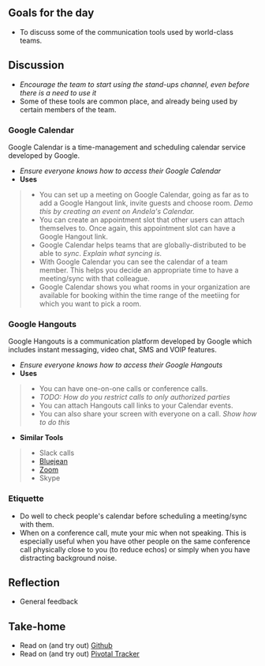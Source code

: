 ## Goals for the day
* To discuss some of the communication tools used by world-class teams.

## Discussion
* *Encourage the team to start using the stand-ups channel, even before there is a need to use it*
* Some of these tools are common place, and already being used by certain members of the team.

### Google Calendar
Google Calendar is a time-management and scheduling calendar service developed by Google.
* *Ensure everyone knows how to access their Google Calendar*
* __Uses__
> * You can set up a meeting on Google Calendar, going as far as to add a Google Hangout link, invite guests and choose room. *Demo this by creating an event on Andela's Calendar.*
> * You can create an appointment slot that other users can attach themselves to. Once again, this appointment slot can have a Google Hangout link.
> * Google Calendar helps teams that are globally-distributed to be able to *sync*. *Explain what syncing is.*
> * With Google Calendar you can see the calendar of a team member. This helps you decide an appropriate time to have a meeting/sync with that colleague.
> * Google Calendar shows you what rooms in your organization are available for booking within the time range of the meetiing for which you want to pick a room.

### Google Hangouts
Google Hangouts is a communication platform developed by Google which includes instant messaging, video chat, SMS and VOIP features.
* *Ensure everyone knows how to access their Google Hangouts*
* __Uses__
> * You can have one-on-one calls or conference calls.
> * *TODO: How do you restrict calls to only authorized parties*
> * You can attach Hangouts call links to your Calendar events.
> * You can also share your screen with everyone on a call. *Show how to do this* 
* __Similar Tools__
> * Slack calls
> * [Bluejean](https://www.bluejeans.com/)
> * [Zoom](https://zoom.us/)
> * Skype

### Etiquette
* Do well to check people's calendar before scheduling a meeting/sync with them.
* When on a conference call, mute your mic when not speaking. This is especially useful when you have other people on the same conference call physically close to you (to reduce echos) or simply when you have distracting background noise.

## Reflection
* General feedback

## Take-home
* Read on (and try out) [Github](https://github.com)
* Read on (and try out) [Pivotal Tracker](https://www.pivotaltracker.com)
